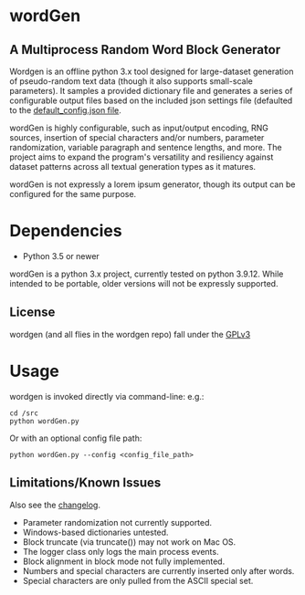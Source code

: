 # wordGen
## A Multiprocess Random Word Block Generator

Wordgen is an offline python 3.x tool designed for large-dataset generation of
pseudo-random text data (though it also supports small-scale parameters). It 
samples a provided dictionary file and generates a series of configurable 
output files based on the included json settings file (defaulted to the
[default_config.json file](cfg/default_config.json).

wordGen is highly configurable, such as input/output encoding, RNG sources, 
insertion of special characters and/or numbers, parameter randomization,
variable paragraph and sentence lengths, and more. The project aims to expand
the program's versatility and resiliency against dataset patterns across all
textual generation types as it matures.

wordGen is not expressly a lorem ipsum generator, though its output can be
configured for the same purpose.

# Dependencies
- Python 3.5 or newer

wordGen is a python 3.x project, currently tested on python 3.9.12.  While
intended to be portable, older versions will not be expressly supported.

## License
wordgen (and all flies in the wordgen repo) fall under the [GPLv3](LICENSE.md)

# Usage
wordgen is invoked directly via command-line:
e.g.:
```
cd /src
python wordGen.py
```
Or with an optional config file path:
```
python wordGen.py --config <config_file_path>
```

## Limitations/Known Issues
Also see the [changelog](changelog.md).

- Parameter randomization not currently supported.
- Windows-based dictionaries untested.
- Block truncate (via truncate()) may not work on Mac OS.
- The logger class only logs the main process events.
- Block alignment in block mode not fully implemented.
- Numbers and special characters are currently inserted only after words.
- Special characters are only pulled from the ASCII special set.
